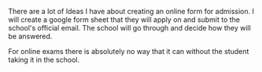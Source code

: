 There are a lot of Ideas I have about creating an online form for admission. I will create a google form sheet that they will apply on and submit to the school's official email. The school will go through and decide how they will be answered.



For online exams there is absolutely no way that it can without the student taking it in the school. 